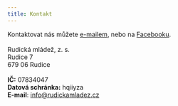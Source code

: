```yaml
---
title: Kontakt
---
```


Kontaktovat nás můžete [e-mailem](mailto:info@rudickamladez.cz), nebo na [Facebooku](https://www.facebook.com/rudicka.mladez/).
\
\
Rudická mládež, z. s.\
Rudice 7\
679 06 Rudice\
\
**IČ:** 07834047\
**Datová schránka:** hqiiyza\
**E-mail**: info@rudickamladez.cz

